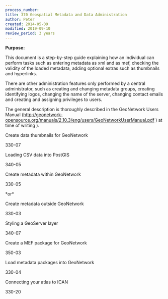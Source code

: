```yaml
---
process_number: 
title: 370 Geospatial Metadata and Data Administration
author: Peter
created: 2014-05-09
modified: 2019-09-10
review_period: 3 years
---
```


**Purpose:**

This document is a step-by-step guide explaining how an individual can perform tasks such as entering metadata as xml and as mef, checking the validity of the loaded metadata, adding optional extras such as thumbnails and hyperlinks.

There are other administration features only performed by a central administrator, such as creating and changing metadata groups, creating identifying logos, changing the name of the server, changing contact emails and creating and assigning privileges to users.

The general description is thoroughly described in the GeoNetwork Users Manual (<http://geonetwork-opensource.org/manuals/2.10.3/eng/users/GeoNetworkUserManual.pdf> ) at time of writing ).

Create data thumbnails for GeoNetwork

330-07

Loading CSV data into PostGIS

340-05

Create metadata within GeoNetwork

330-05

\*or\*

Create metadata outside GeoNetwork

330-03

Styling a GeoServer layer

340-07

Create a MEF package for GeoNetwork

350-03

Load metadata packages into GeoNetwork

330-04

Connecting your atlas to ICAN

330-20

